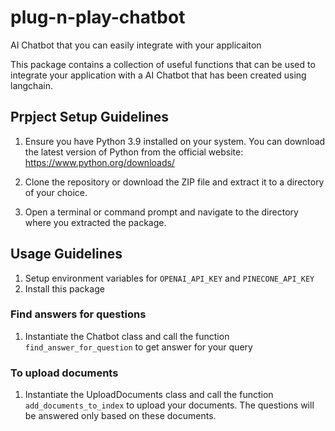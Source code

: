 # plug-n-play-chatbot
AI Chatbot that you can easily integrate with your applicaiton

This package contains a collection of useful functions that can be used to integrate your application with a AI Chatbot that has been created using langchain.

## Prpject Setup Guidelines

1. Ensure you have Python 3.9 installed on your system. You can download the latest version of Python from the official website: <https://www.python.org/downloads/>

2. Clone the repository or download the ZIP file and extract it to a directory of your choice.

3. Open a terminal or command prompt and navigate to the directory where you extracted the package.


## Usage Guidelines

1. Setup environment variables for `OPENAI_API_KEY` and `PINECONE_API_KEY`
2. Install this package

### Find answers for questions
1. Instantiate the Chatbot class and call the function `find_answer_for_question` to get answer for your query


### To upload documents
1. Instantiate the UploadDocuments class and call the function `add_documents_to_index` to upload your documents. The questions will be answered only based on these documents.
